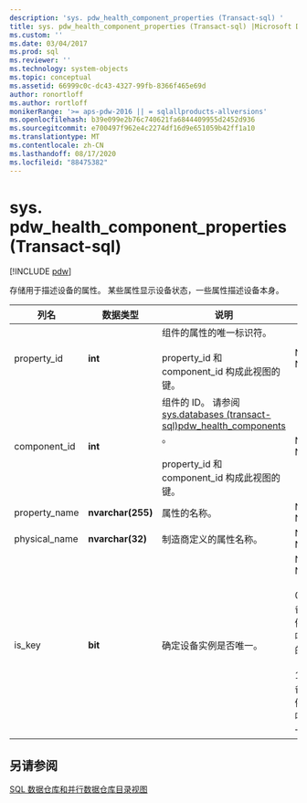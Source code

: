 ```yaml
---
description: 'sys. pdw_health_component_properties (Transact-sql) '
title: sys. pdw_health_component_properties (Transact-sql) |Microsoft Docs
ms.custom: ''
ms.date: 03/04/2017
ms.prod: sql
ms.reviewer: ''
ms.technology: system-objects
ms.topic: conceptual
ms.assetid: 66999c0c-dc43-4327-99fb-8366f465e69d
author: ronortloff
ms.author: rortloff
monikerRange: '>= aps-pdw-2016 || = sqlallproducts-allversions'
ms.openlocfilehash: b39e099e2b76c740621fa6844409955d2452d936
ms.sourcegitcommit: e700497f962e4c2274df16d9e651059b42ff1a10
ms.translationtype: MT
ms.contentlocale: zh-CN
ms.lasthandoff: 08/17/2020
ms.locfileid: "88475382"
---
```

# <a name="syspdw_health_component_properties-transact-sql"></a>sys. pdw_health_component_properties (Transact-sql) 
[!INCLUDE [pdw](../../includes/applies-to-version/pdw.md)]

  存储用于描述设备的属性。 某些属性显示设备状态，一些属性描述设备本身。  
  
|列名|数据类型|说明|范围|  
|-----------------|---------------|-----------------|-----------|  
|property_id|**int**|组件的属性的唯一标识符。<br /><br /> property_id 和 component_id 构成此视图的键。|NOT NULL|  
|component_id|**int**|组件的 ID。 请参阅 [sys.databases &#40;transact-sql&#41;pdw_health_components ](../../relational-databases/system-catalog-views/sys-pdw-health-components-transact-sql.md)。<br /><br /> property_id 和 component_id 构成此视图的键。|NOT NULL|  
|property_name|**nvarchar(255)**|属性的名称。|NOT NULL|  
|physical_name|**nvarchar(32)**|制造商定义的属性名称。|NOT NULL|  
|is_key|**bit**|确定设备实例是否唯一。|NOT NULL<br /><br /> 0-设备实例是唯一的。<br /><br /> 1-设备实例不唯一。|  
  
## <a name="see-also"></a>另请参阅  
 [SQL 数据仓库和并行数据仓库目录视图](../../relational-databases/system-catalog-views/sql-data-warehouse-and-parallel-data-warehouse-catalog-views.md)  
  
  
